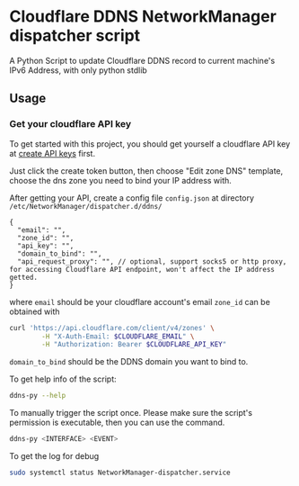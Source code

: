 # Cloudflare DDNS NetworkManager dispatcher script

A Python Script to update Cloudflare DDNS record to current machine's IPv6 Address, with only python stdlib

## Usage

### Get your cloudflare API key

To get started with this project, you should get yourself a cloudflare API key
at [create API keys](https://dash.cloudflare.com/profile/api-tokens) first.

Just click the create token button, then choose "Edit zone DNS" template, choose
the dns zone you need to bind your IP address with.

After getting your API, create a config file `config.json` at directory `/etc/NetworkManager/dispatcher.d/ddns/`

```jsonc
{
  "email": "",
  "zone_id": "",
  "api_key": "",
  "domain_to_bind": "",
  "api_request_proxy": "", // optional, support socks5 or http proxy, for accessing Cloudflare API endpoint, won't affect the IP address getted.
}
```

where `email` should be your cloudflare account's email
`zone_id` can be obtained with

```bash
curl 'https://api.cloudflare.com/client/v4/zones' \
        -H "X-Auth-Email: $CLOUDFLARE_EMAIL" \
        -H "Authorization: Bearer $CLOUDFLARE_API_KEY"
```

`domain_to_bind` should be the DDNS domain you want to bind to.

To get help info of the script:

```bash
ddns-py --help
```

To manually trigger the script once. Please make sure the script's permission is executable, then you can use the command.

```bash
ddns-py <INTERFACE> <EVENT>
```

To get the log for debug

```bash
sudo systemctl status NetworkManager-dispatcher.service
```
